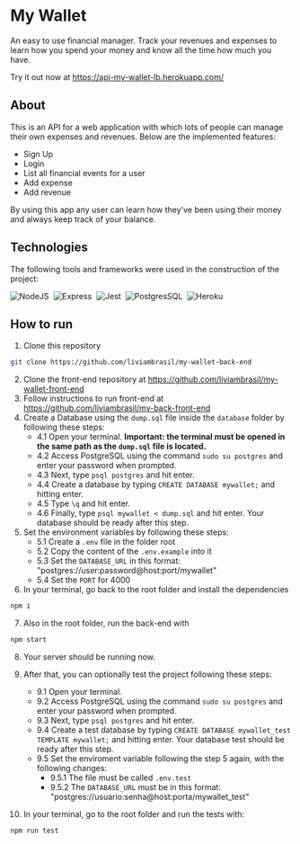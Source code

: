 # My Wallet

An easy to use financial manager. Track your revenues and expenses to learn how you spend your money and know all the time how much you have.

Try it out now at https://api-my-wallet-lb.herokuapp.com/

## About

This is an API for a web application with which lots of people can manage their own expenses and revenues. Below are the implemented features:

- Sign Up
- Login
- List all financial events for a user
- Add expense
- Add revenue

By using this app any user can learn how they've been using their money and always keep track of your balance.

## Technologies
The following tools and frameworks were used in the construction of the project:<br>
  
  ![NodeJS](https://img.shields.io/badge/Node.js-339933?style=for-the-badge&logo=nodedotjs&logoColor=white)&nbsp;
  ![Express](https://img.shields.io/badge/Express.js-000000?style=for-the-badge&logo=express&logoColor=white)&nbsp;
  ![Jest](https://img.shields.io/badge/Jest-C21325?style=for-the-badge&logo=jest&logoColor=white)&nbsp;
  ![PostgresSQL](https://img.shields.io/badge/PostgreSQL-316192?style=for-the-badge&logo=postgresql&logoColor=white)&nbsp;
  ![Heroku](https://img.shields.io/badge/Heroku-430098?style=for-the-badge&logo=heroku&logoColor=white)&nbsp;
  
## How to run

1. Clone this repository
```bash
git clone https://github.com/liviambrasil/my-wallet-back-end
```
2. Clone the front-end repository at https://github.com/liviambrasil/my-wallet-front-end
3. Follow instructions to run front-end at https://github.com/liviambrasil/my-back-front-end
4. Create a Database using the ``dump.sql`` file inside the ``database`` folder by following these steps:
    - 4.1 Open your terminal. **Important: the terminal must be opened in the same path as the ``dump.sql`` file is located.**
    - 4.2 Access PostgreSQL using the command ``sudo su postgres`` and enter your password when prompted.
    - 4.3 Next, type ``psql postgres`` and hit enter.
    - 4.4 Create a database by typing ``CREATE DATABASE mywallet;`` and hitting enter.
    - 4.5 Type ``\q`` and hit enter.
    - 4.6 Finally, type ```psql mywallet < dump.sql``` and hit enter. Your database should be ready after this step.
5. Set the environment variables by following these steps:
    - 5.1 Create a ``.env`` file in the folder root
    - 5.2 Copy the content of the ``.env.example`` into it
    - 5.3 Set the ``DATABASE_URL`` in this format: "postgres://user:password@host:port/mywallet"
    - 5.4 Set the ``PORT`` for 4000
6. In your terminal, go back to the root folder and install the dependencies
```bash
npm i
```
7. Also in the root folder, run the back-end with
```bash
npm start
```
8. Your server should be running now.
9. After that, you can optionally test the project following these steps:
    - 9.1 Open your terminal.
    - 9.2 Access PostgreSQL using the command ``sudo su postgres`` and enter your password when prompted.
    - 9.3 Next, type ``psql postgres`` and hit enter.
    - 9.4 Create a test database by typing ``CREATE DATABASE mywallet_test TEMPLATE mywallet;`` and hitting enter. Your database test should be ready after this step.
    - 9.5 Set the enviroment variable following the step 5 again, with the following changes:
      - 9.5.1 The file must be called ``.env.test``
      - 9.5.2 The ``DATABASE_URL`` must be in this format: "postgres://usuario:senha@host:porta/mywallet_test"

10. In your terminal, go to the root folder and run the tests with:
```bash
npm run test
```
